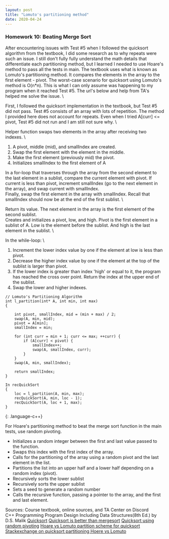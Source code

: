 ```yaml
---
layout: post
title: "Lomuto's partitioning method"
date: 2020-04-24
---
```

<h3>Homework 10: Beating Merge Sort</h3>

After encountering issues with Test #5 when I followed the quicksort algorithm from the textbook, I did some research as to why repeats were such an issue. I still don't fully fully understand the math details that differentiate each partitioning method, but I learned I needed to use Hoare's method to pass all the tests in main. The textbook uses what is known as Lomuto's partitioning method. It compares the elements in the array to the first element - pivot. The worst-case scenario for quicksort using Lomuto's method is O(n*n). This is what I can only assume was happening to my program when it reached Test #5. The url's below and help from TA's helped me solve the issue. \

First, I followed the quicksort implementation in the textbook, but Test #5 did not pass. Test #5 consists of an array with lots of repetition. The method I provided here does not account for repeats. Even when I tried A[curr] <= pivot, Test #5 did not run and I am still not sure why. \

Helper function swaps two elements in the array after receiving two indexes. \
1. A pivot, middle (mid), and smallIndex are created. 
2. Swap the first element with the element in the middle.
3. Make the first element (previously mid) the pivot.
4. Initializes smallIndex to the first element of A

In a for-loop that traverses through the array from the second element to the last element in a sublist, compare the current element with pivot. If current is less than pivot, increment smallIndex (go to the next element in the array), and swap current with smallIndex. \
Finally, swap the first element in the array with smallIndex. Recall that smallIndex should now be at the end of the first sublist. \

Return its value. The next element in the array is the first element of the second sublist. \
Creates and initializes a pivot, low, and high. Pivot is the first element in a sublist of A. Low is the element before the sublist. And high is the last element in the sublist. \

In the while-loop: \\
1. Increment the lower index value by one if the element at low is less than pivot.
2. Decrease the higher index value by one if the element at the top of the sublist is larger than pivot.
3. If the lower index is greater than index 'high' or equal to it, the program has reached the cross over point. Return the index at the upper end of the sublist.
4. Swap the lower and higher indexes.

~~~~~~~~~~
// Lomuto's Partitioning Algorithm
int l_partition(int* A, int min, int max)
{

	int pivot, smallIndex, mid = (min + max) / 2;
	swap(A, min, mid);
	pivot = A[min];
	smallIndex = min;	

	for (int curr = min + 1; curr <= max; ++curr) {
		if (A[curr] < pivot) {
			smallIndex++;
			swap(A, smallIndex, curr);
		}
	}
	swap(A, min, smallIndex);

	return smallIndex;
}

In recQuickSort 
{
	loc = l_partition(A, min, max);
	recQuickSort(A, min, loc - 1);	
	recQuickSort(A, loc + 1, max);
}
~~~~~~~~~~
{: .language-c++}

For Hoare's partitioning method to beat the merge sort function in the main tests, use random pivoting. 
* Initializes a random integer between the first and last value passed to the function.
* Swaps this index with the first index of the array.
* Calls for the partitioning of the array using a random pivot and the last element in the list.
* Partitions the list into an upper half and a lower half depending on a random index (pivot).
* Recursively sorts the lower sublist
* Recursively sorts the upper sublist
* Sets a seed to generate a random number
* Calls the recursive function, passing a pointer to the array, and the first and last element.

Sources: Course textbook, online sources, and TA Center on Discord \
C++ Programming Program Design Including Data Structures(8th Ed.) by D.S. Malik 
[Quicksort](https://www.geeksforgeeks.org/quick-sort/)
[Quicksort is better than mergesort](https://www.geeksforgeeks.org/quicksort-better-mergesort/?ref=rp)
[Quicksort using random pivoting](https://www.geeksforgeeks.org/quicksort-using-random-pivoting/)
[Hoare vs Lomuto partition scheme for quicksort](https://www.geeksforgeeks.org/hoares-vs-lomuto-partition-scheme-quicksort/)
[Stackexchange on quicksort partitioning Hoere vs Lomuto](https://cs.stackexchange.com/questions/11458/quicksort-partitioning-hoare-vs-lomuto)